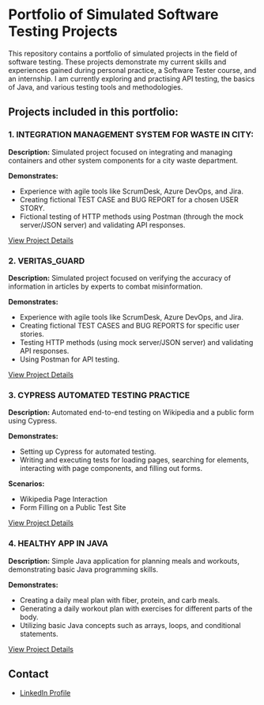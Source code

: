 # Portfolio of Simulated Software Testing Projects

This repository contains a portfolio of simulated projects in the field of software testing. These projects demonstrate my current skills and experiences gained during personal practice, a Software Tester course, and an internship. I am currently exploring and practising API testing, the basics of Java, and various testing tools and methodologies.

## Projects included in this portfolio:

### 1. INTEGRATION MANAGEMENT SYSTEM FOR WASTE IN CITY:
**Description:** Simulated project focused on integrating and managing containers and other system components for a city waste department.

**Demonstrates:**
- Experience with agile tools like ScrumDesk, Azure DevOps, and Jira.
- Creating fictional TEST CASE and BUG REPORT for a chosen USER STORY.
- Fictional testing of HTTP methods using Postman (through the mock server/JSON server) and validating API responses.

[View Project Details](https://github.com/your-username/portfolio/integration-management-waste-city)

### 2. VERITAS_GUARD
**Description:** Simulated project focused on verifying the accuracy of information in articles by experts to combat misinformation.

**Demonstrates:**
- Experience with agile tools like ScrumDesk, Azure DevOps, and Jira.
- Creating fictional TEST CASES and BUG REPORTS for specific user stories.
- Testing HTTP methods (using mock server/JSON server) and validating API responses.
- Using Postman for API testing.

[View Project Details](https://github.com/your-username/portfolio/veritasguard)

### 3.  CYPRESS AUTOMATED TESTING PRACTICE

**Description:** Automated end-to-end testing on Wikipedia and a public form using Cypress.

**Demonstrates:**
- Setting up Cypress for automated testing.
- Writing and executing tests for loading pages, searching for elements, interacting with page components, and filling out forms.

**Scenarios:**
- Wikipedia Page Interaction
- Form Filling on a Public Test Site

[View Project Details](https://github.com/your-username/portfolio/cypress-automated-testing)

### 4. HEALTHY APP IN JAVA
**Description:** Simple Java application for planning meals and workouts, demonstrating basic Java programming skills.

**Demonstrates:**
- Creating a daily meal plan with fiber, protein, and carb meals.
- Generating a daily workout plan with exercises for different parts of the body.
- Utilizing basic Java concepts such as arrays, loops, and conditional statements.

[View Project Details](https://github.com/your-username/portfolio/healthyapp)

## Contact
- [LinkedIn Profile](https://www.linkedin.com/in/your-profile)
